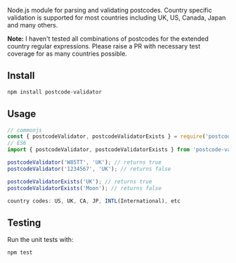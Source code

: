 Node.js module for parsing and validating postcodes. Country specific validation is supported for most countries including UK, US, Canada, Japan and many others.

**Note:** I haven't tested all combinations of postcodes for the extended country regular expressions. Please raise a PR with necessary test coverage for as many countries possible.

## Install

```javascript
npm install postcode-validator
```

## Usage

```javascript
// commonjs
const { postcodeValidator, postcodeValidatorExists } = require('postcode-validator');
// ES6
import { postcodeValidator, postcodeValidatorExists } from 'postcode-validator';

postcodeValidator('W85TT', 'UK'); // returns true
postcodeValidator('1234567', 'UK'); // returns false

postcodeValidatorExists('UK'); // returns true
postcodeValidatorExists('Moon'); // returns false

country codes: US, UK, CA, JP, INTL(International), etc
```

## Testing

Run the unit tests with:
```javascript
npm test
```